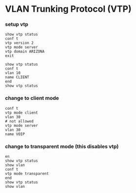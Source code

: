 # VLAN Trunking Protocol (VTP)


### setup vtp
```
show vtp status
conf t
vtp version 2
vtp mode server
vtp domain ARIZONA
exit

show vtp status
conf t
vlan 10
name CLIENT
end
show vtp status
```


### change to client mode
```
conf t
vtp mode client
vlan 30
# not allowed
vtp mode server
vlan 30 
name VOIP
```

### change to transparent mode (this disables vtp)
```
en
show vtp status
show vlan
conf t
vtp mode transparent
end
show vtp status
show vlan
```
